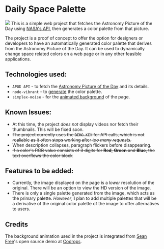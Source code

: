 # Daily Space Palette
![](https://i.ibb.co/rZpX39B/Screenshot-2021-11-14-at-16-20-25-Daily-Space-Palette.png)
This is a simple web project that fetches the Astronomy Picture of the Day using [NASA's API](https://api.nasa.gov/?ref=public-apis#browseAPI), then generates a color palette from that picture.

The project is a proof of concept to offer the option for designers or developers to have an automatically generated color palette that derives from the Astronomy Picture of the Day. It can be used to dynamically change space related colors on a web page or in any other feasible applications.

## Technologies used:
* `APOD API` - to fetch the [Astronomy Picture of the Day](https://apod.nasa.gov/apod/astropix.html) and its details.
* `node-vibrant` - to [generate](https://github.com/Vibrant-Colors/node-vibrant) the color palette.
* `simplex-noise` - for the [animated background](https://github.com/jwagner/simplex-noise.js) of the page.

## Known Issues:
* At this time, the project *does not* display videos nor fetch their thumbnails. This will be fixed soon.
* ~~The project currently uses the `DEMO_KEY` for API calls, which is not realiable as it often stops working after *too many requests*.~~
* When description collapses, paragraph flickers before disappearing.
* ~~If a color's RGB value consists of 3 digits for **Red**, **Green** and **Blue**, the text overflows the color block~~


## Features to be added:
* Currently, the image displayed on the page is a *lower* resolution of the original. There will be an option to view the HD version of the image.
* There is only a single palette generated from the image, which acts as the primary palette. *However*, I plan to add multiple palettes that will be a derivative of the original color palette of the image to offer alternatives to users.


## Credits
The background animation used in the project is integrated from [Sean Free](https://tympanus.net/codrops/author/sean/)'s open source demo at [Codrops](https://tympanus.net/codrops/).
